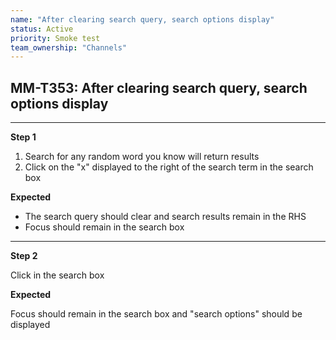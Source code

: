 ```yaml
---
name: "After clearing search query, search options display"
status: Active
priority: Smoke test
team_ownership: "Channels"
---
```


## MM-T353: After clearing search query, search options display

---

**Step 1**

1. Search for any random word you know will return results
2. Click on the "x" displayed to the right of the search term in the search box

**Expected**

- The search query should clear and search results remain in the RHS
- Focus should remain in the search box

---

**Step 2**

Click in the search box

**Expected**

Focus should remain in the search box and "search options" should be displayed
